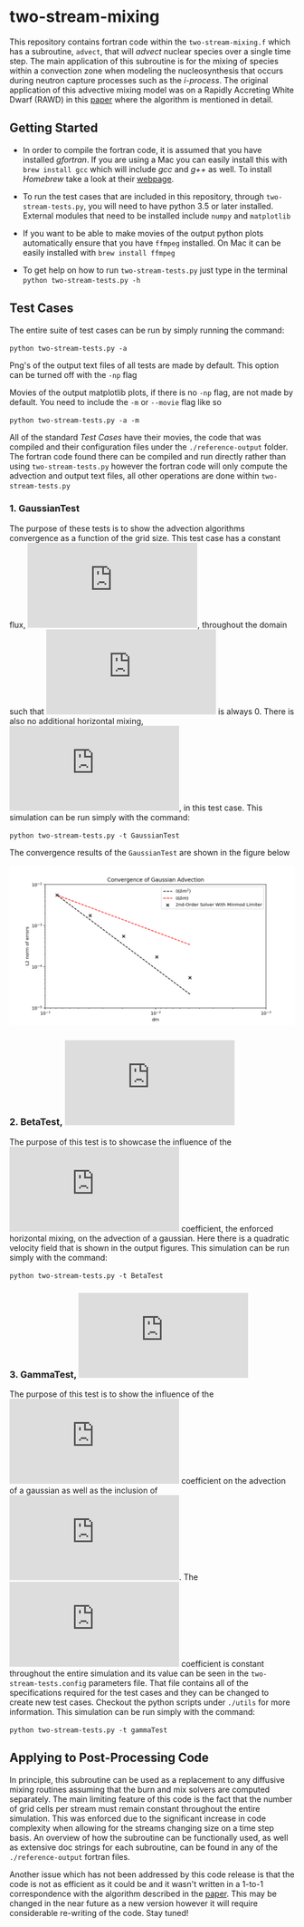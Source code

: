 # two-stream-mixing

This repository contains fortran code within the `two-stream-mixing.f` which has
a subroutine, `advect`, that will *advect* nuclear species over a single time
step. The main application of this subroutine is for the mixing of species
within a convection zone when modeling the nucleosynthesis that occurs during
neutron capture processes such as the *i-process*. The original application of
this advective mixing model was on a Rapidly Accreting White Dwarf (RAWD) in this
[paper](https://ui.adsabs.harvard.edu/abs/2020arXiv200110969S/abstract) where
the algorithm is mentioned in detail.

## Getting Started ##

  * In order to compile the fortran code, it is assumed that you have installed
    *gfortran*. If you are using a Mac you can easily install this with `brew
    install gcc` which will include *gcc* and *g++* as well. To install
    *Homebrew* take a look at their [webpage](https://brew.sh/).
  
  * To run the test cases that are included in this repository, through
    `two-stream-tests.py`, you will need to have python 3.5 or later installed.
    External modules that need to be installed include `numpy` and `matplotlib`
  
  * If you want to be able to make movies of the output python plots
    automatically ensure that you have `ffmpeg` installed. On Mac it can be
    easily installed with `brew install ffmpeg`
  
  * To get help on how to run `two-stream-tests.py` just type in the terminal
    `python two-stream-tests.py -h`
  
## Test Cases ##

The entire suite of test cases can be run by simply running the command:

`python two-stream-tests.py -a`

Png's of the output text files of all tests are made by default. This option can be turned off with the `-np` flag

Movies of the output matplotlib plots, if there is no `-np` flag, are not made by default. You need to
include the `-m` or `--movie` flag like so

`python two-stream-tests.py -a -m`

All of the standard *Test Cases* have their movies, the code that was compiled
and their configuration files under the `./reference-output` folder. The fortran
code found there can be compiled and run directly rather than using
`two-stream-tests.py` however the fortran code will only compute the advection
and output text files, all other operations are done within
`two-stream-tests.py`

### 1. GaussianTest ###

The purpose of these tests is to show the advection algorithms convergence as a
function of the grid size. This test case has a constant flux,
![flux](https://latex.codecogs.com/svg.latex?2%20%5Cpi%20r%5E2%20%5Crho%20v),
throughout the domain such that
![beta](https://latex.codecogs.com/svg.latex?%5Cbeta) is always 0. There is also
no additional horizontal mixing,
![gamma](https://latex.codecogs.com/svg.latex?%5Cgamma), in this test case. This
simulation can be run simply with the command:

`python two-stream-tests.py -t GaussianTest`

The convergence results of the `GaussianTest` are shown in the figure below

![](https://github.com/David-Stephens/two-stream-mixing/blob/master/reference-output/gaussian/L2-norm.png)

### 2. BetaTest, ![beta](https://latex.codecogs.com/svg.latex?%5Cbeta)  ###

The purpose of this test is to showcase the influence of the
![beta](https://latex.codecogs.com/svg.latex?%5Cbeta) coefficient, the enforced
horizontal mixing, on the advection of a gaussian. Here there is a quadratic
velocity field that is shown in the output figures. This simulation can be run
simply with the command:

`python two-stream-tests.py -t BetaTest`

### 3. GammaTest, ![gamma](https://latex.codecogs.com/svg.latex?%5Cgamma) ###

The purpose of this test is to show the influence of the
![gamma](https://latex.codecogs.com/svg.latex?%5Cgamma) coefficient on the
advection of a gaussian as well as the inclusion of
![beta](https://latex.codecogs.com/svg.latex?%5Cbeta). The
![gamma](https://latex.codecogs.com/svg.latex?%5Cgamma) coefficient is constant
throughout the entire simulation and its value can be seen in the
`two-stream-tests.config` parameters file. That file contains all of the
specifications required for the test cases and they can be changed to create new
test cases. Checkout the python scripts under `./utils` for more information. This
simulation can be run simply with the command:

`python two-stream-tests.py -t gammaTest`

## Applying to Post-Processing Code ##

In principle, this subroutine can be used as a replacement to any diffusive
mixing routines assuming that the burn and mix solvers are computed separately.
The main limiting feature of this code is the fact that the number of grid cells
per stream must remain constant throughout the entire simulation. This was
enforced due to the significant increase in code complexity when allowing for
the streams changing size on a time step basis. An overview of how the
subroutine can be functionally used, as well as extensive doc strings for each
subroutine, can be found in any of the `./reference-output` fortran files.

Another issue which has not been addressed by this code release is that the code
is not as efficient as it could be and it wasn't written in a 1-to-1
correspondence with the algorithm described in the
[paper](https://ui.adsabs.harvard.edu/abs/2020arXiv200110969S/abstract). This
may be changed in the near future as a new version however it will require
considerable re-writing of the code. Stay tuned!
